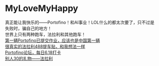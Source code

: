 # MyLoveMyHappy
真正能让我快乐的——Portofino！和AI事业！LOL什么的都太次要了，只不过是失败时，骗自己的地方！  
世界上只有两种跑车，法拉利和其他跑车！  
<a href="https://club.autohome.com.cn/bbs/thread/5e0fca404e670931/77973543-1.html#pvareaid=2060113">第一辆Portofino已提交作业，应该也是中国第一辆</a>  
<a href="https://club.autohome.com.cn/bbs/thread/d49343b2a6236646/77510650-1.html#pvareaid=2341141">很真实的法拉利488提车贴，和我想法一样</a>  
<a href=""></a>
<a href="https://club.autohome.com.cn/bbs/forum-c-4524-1.html#pvareaid=2060112">Portofino论坛，每日6.18打卡</a>  
<a href="https://club.autohome.com.cn/bbs/thread/ebdf05a0d542ee4c/77581790-1.html#pvareaid=102410">别人30的礼物——法拉利</a>
